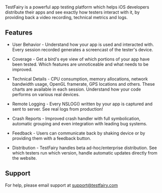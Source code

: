TestFairy is a powerful app testing platform which helps iOS developers distribute their apps and see exactly how testers interact with it, by providing back a video recording, technical metrics and logs.

## Features

* User Behavior - Understand how your app is used and interacted with. Every session recorded generates a screencast of the tester's device.

* Coverage - Get a bird's eye view of which portions of your app have been tested. Which features are unnoticeable and what needs to be improved.

* Technical Details - CPU consumption, memory allocations, network bandwidth usage, OpenGL framerate, GPS locations and others. These charts are
available in each session. Understand how your code performs on various real devices.

* Remote Logging - Every NSLOG() written by your app is captured and sent to server. See real logs from production!

* Crash Reports - Improved crash handler with full symbolication, automatic grouping and even integration with leading bug systems.

* Feedback - Users can communicate back by shaking device or by providing them with a feedback button.

* Distribution - TestFairy handles beta ad-hoc/enterprise distribution. See which testers run which version, handle automatic updates directly from the website.

## Support

For help, please email support at support@testfairy.com 
